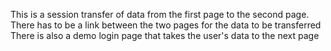 This is a session transfer of data from the first page to the second page. 
There has to be a link between the two pages for the data to be transferred
There is also a demo login page that takes the user's data to the next page
